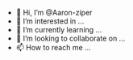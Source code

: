 - 👋 Hi, I’m @Aaron-ziper
- 👀 I’m interested in ...
- 🌱 I’m currently learning ...
- 💞️ I’m looking to collaborate on ...
- 📫 How to reach me ...

<!---
Aaron-ziper/Aaron-ziper is a ✨ special ✨ repository because its `README.md` (this file) appears on your GitHub profile.
You can click the Preview link to take a look at your changes.
--->
